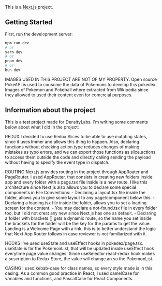 This is a [Next.js](https://nextjs.org/) project.

## Getting Started

First, run the development server:

```bash
npm run dev
# or
yarn dev
# or
pnpm dev
# or
bun dev
```

IMAGES USED IN THIS PROJECT ARE NOT OF MY PROPERTY. 
Open source PokeAPI is used to consume the data of Pokemons to develop this pokedex.
Images of Pokemon and Pokeball where extracted from Wikipedia since they allowed to used their content even for comercial purposes. 



## Information about the project
This is a test project made for DensityLabs.
I'm writing some comments below about what I did in the project:

REDUX
I decided to use Redux Slices to be able to use mutating states, since it uses Immer and allows this thing to happen.
Also, declaring functions without checking action.type reduces changes of making mistakes as typo errors, and we can export those functions as slice.actions to access them outside the code and directly calling sending the payload without having to specify the event type in dispatch.

ROUTING
Next.js provides routing in the project through AppRouter and PageRouter.
I used AppRouter, that consists in creating new folders inside app and every folder with a page.tsx file inside is a new route.
I like this architecture since Next.js also allows you to declare some special components in File Conventions:
    - Declaring a layout.tsx file inside the folder, allows you to give some layout to any page/component below this.
    - Declaring a loading.tsx file inside the folder, allows you to set a loading screen for the content.
    - You may declare a not-found.tsx file in every folder too, but I did not creat any new since Next.js has one as default.
    - Declaring a folder with brackets [] gets a dynamic route, so the name you set inside the brackets for the folder will be the key for the params to get the value.
Landing is a Welcome Page with a link, this is to better understand the logic that Next App Router follows in case reviewer is not familiarized with it.

HOOKS
I've used useState and useEffect hooks in pokedex/page.tsx.
useState is for the PokemonList, that will be updated inside useEffect hook everytime page value changes.
Since useSelector react-redux hook makes a suscription to Redux Store, the value will change an so the PokemonList.

CASING
I used kebab-case for class names, so every style made is in this casing.
As a common good practice in React, I used camelCase for variables and functions, and PascalCase for React Components.
